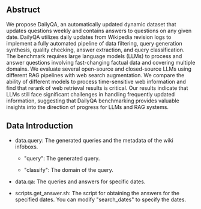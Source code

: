 ## Abstruct

We propose DailyQA, an automatically updated dynamic dataset that updates questions weekly and contains answers to questions on any given date.
DailyQA utilizes daily updates from Wikipedia revision logs to implement a fully automated pipeline of data filtering, query generation synthesis, quality checking, answer extraction, and query classification. 
The benchmark requires large language models (LLMs) to process and answer questions involving fast-changing factual data and covering multiple domains. 
We evaluate several open-source and closed-source LLMs using different RAG pipelines with web search augmentation. 
We compare the ability of different models to process time-sensitive web information and find that rerank of web retrieval results is critical.
Our results indicate that LLMs still face significant challenges in handling frequently updated information, suggesting that DailyQA benchmarking provides valuable insights into the direction of progress for LLMs and RAG systems.

## Data Introduction

* data.query: The generated queries and the metadata of the wiki infoboxs. 

    * "query": The generated query.

    * "classify": The domain of the query.

* data.qa: The queries and answers for specific dates.

* scripts.get_answer.sh: The script for obtaining the answers for the specified dates. You can modify "search_dates" to specify the dates.


